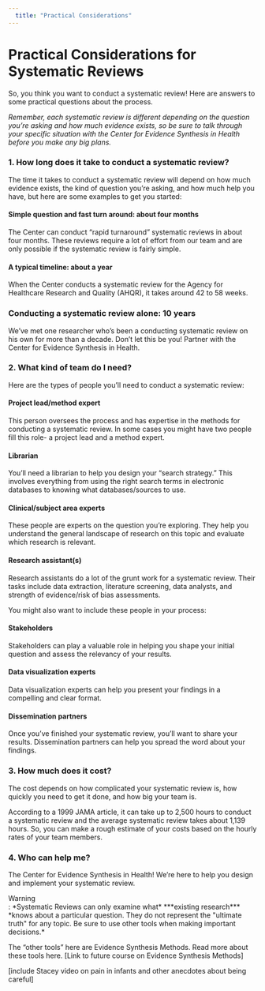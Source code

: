 ```yaml
---
  title: "Practical Considerations"
---
```



# Practical Considerations for Systematic Reviews

So, you think you want to conduct a systematic review!  Here are answers to some practical questions about the process. 

*Remember, each systematic review is different depending on the question you’re asking and how much evidence exists, so be sure to talk through your specific situation with the Center for Evidence Synthesis in Health before you make any big plans.*

### 1. How long does it take to conduct a systematic review?
		
The time it takes to conduct a systematic review will depend on how much evidence exists, the kind of question you’re asking, and how much help you have, but here are some examples to get you started: 

#### Simple question and fast turn around: about four months

The Center can conduct “rapid turnaround” systematic reviews in about four months. These reviews require a lot of effort from our team and are only possible if the systematic review is fairly simple.

#### A typical timeline: about a year

When the Center conducts a systematic review for the Agency for Healthcare Research and Quality (AHQR), it takes around 42 to 58 weeks.

### Conducting a systematic review alone: 10 years

We’ve met one researcher who’s been a conducting systematic review on his own for more than a decade. Don’t let this be you! Partner with the Center for Evidence Synthesis in Health.

### 2. What kind of team do I need?
		
Here are the types of people you’ll need to conduct a systematic review:

#### Project lead/method expert
This person oversees the process and has expertise in the methods for conducting a systematic review. In some cases you might have two people fill this role- a project lead and a method expert.

#### Librarian
You’ll need a librarian to help you design your “search strategy.” This involves everything from using the right search terms in electronic databases to knowing what databases/sources to use. 

#### Clinical/subject area experts
These people are experts on the question you’re exploring. They help you understand the general landscape of research on this topic and evaluate which research is relevant. 

#### Research assistant(s)
Research assistants do a lot of the grunt work for a systematic review. Their tasks include data extraction, literature screening, data analysts, and strength of evidence/risk of bias assessments.

You might also want to include these people in your process:

#### Stakeholders
Stakeholders can play a valuable role in helping you shape your initial question and assess the relevancy of your results.

#### Data visualization experts
Data visualization experts can help you present your findings in a compelling and clear format. 

#### Dissemination partners
Once you’ve finished your systematic review, you’ll want to share your results. Dissemination partners can help you spread the word about your findings.

### 3. How much does it cost?

The cost depends on how complicated your systematic review is, how quickly you need to get it done, and how big your team is. 

According to a 1999 JAMA article, it can take up to 2,500 hours to conduct a systematic review and the average systematic review takes about 1,139 hours. So, you can make a rough estimate of your costs based on the hourly rates of your team members. 

### 4. Who can help me?

The Center for Evidence Synthesis in Health!  We’re here to help you design and implement your systematic review. 





<div class="content-box-red">

<div class= "bold">  Warning </div>: *Systematic Reviews can only examine what* ***existing research*** *knows about a particular question. They do not represent the "ultimate truth" for any topic. Be sure to use other tools when making important decisions.*

</div>
  


The “other tools” here are Evidence Synthesis Methods. Read more about these tools here. [Link to future course on Evidence Synthesis Methods]

[include Stacey video on pain in infants and other anecdotes about being careful]